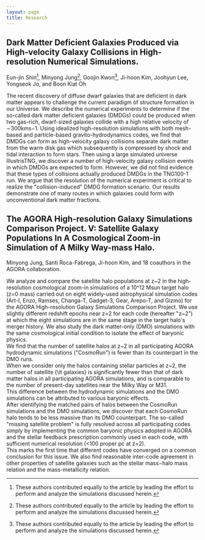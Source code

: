 ```yaml
---
layout: page
title: Research
---
```


Dark Matter Deficient Galaxies Produced via High-velocity Galaxy Collisions in High-resolution Numerical Simulations.
-------------
Eun-jin Shin[^1], Minyong Jung[^1], Goojin Kwon[^1], Ji-hoon Kim, Joohyun Lee, Yongseok Jo, and Boon Kiat Oh
 
The recent discovery of diffuse dwarf galaxies that are deficient in dark matter appears to challenge the current paradigm of structure formation in our Universe. We describe the numerical experiments to determine if the so-called dark matter deficient galaxies (DMDGs) could be produced when two gas-rich, dwarf-sized galaxies collide with a high relative velocity of ∼300kms−1. Using idealized high-resolution simulations with both mesh-based and particle-based gravito-hydrodynamics codes, we find that DMDGs can form as high-velocity galaxy collisions separate dark matter from the warm disk gas which subsequently is compressed by shock and tidal interaction to form stars. Then using a large simulated universe IllustrisTNG, we discover a number of high-velocity galaxy collision events in which DMDGs are expected to form. However, we did not find evidence that these types of collisions actually produced DMDGs in the TNG100-1 run. We argue that the resolution of the numerical experiment is critical to realize the "collision-induced" DMDG formation scenario. Our results demonstrate one of many routes in which galaxies could form with unconventional dark matter fractions.



The AGORA High-resolution Galaxy Simulations Comparison Project. V: Satellite Galaxy Populations In A Cosmological Zoom-in Simulation of A Milky Way-mass Halo. 
-------------
Minyong Jung, Santi Roca-Fabrega, Ji-hoon Kim, and 18 coauthors in the AGORA collaboration.

We analyze and compare the satellite halo populations at z&#126;2 in the high-resolution cosmological zoom-in simulations of a 10^12 Msun target halo (z=0 mass) carried out on eight widely-used astrophysical simulation codes (Art-I, Enzo, Ramses, Changa-T, Gadget-3, Gear, Arepo-T, and Gizmo) for the AGORA High-resolution Galaxy Simulations Comparison Project. 
We use slightly different redshift epochs near z=2 for each code (hereafter "z&#126;2") at which the eight simulations are in the same stage in the target halo's merger history.
We also study the dark matter-only (DMO) simulations with the same cosmological initial condition to isolate the effect of baryonic physics.   
We find that the number of satellite halos at z&#126;2 in all participating AGORA hydrodynamic simulations ("CosmoRun") is fewer than its counterpart in the DMO runs.  
When we consider only the halos containing stellar particles at z&#126;2, the number of satellite {\it galaxies} is significantly fewer than that of dark matter halos in all participating AGORA simulations, and is comparable to the number of present-day satellites near the Milky Way or M31.  
This difference between the hydrodynamic simulations and the DMO simulations can be attributed to various baryonic effects.  
After identifying the matched pairs of halos between the CosmoRun simulations and the DMO simulations, we discover that each CosmoRun halo tends to be less massive than its DMO counterpart. 
The so-called "missing satellite problem" is fully resolved across all participating codes simply by implementing the common baryonic physics adopted in AGORA and the stellar feedback prescription commonly used in each code, with sufficient numerical resolution (<100 proper pc at z=2).  
This marks the first time that different codes have converged on a common conclusion for this issue. 
We also find reasonable inter-code agreement in other properties of satellite galaxies such as the stellar mass$-$halo mass relation and the mass-metallicity relation.  


[^1]: These authors contributed equally to the article by leading the effort to perform and analyze the simulations discussed herein.




